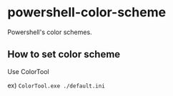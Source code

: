 # powershell-color-scheme

Powershell's color schemes.

## How to set color scheme

Use ColorTool

ex) `ColorTool.exe ./default.ini`

